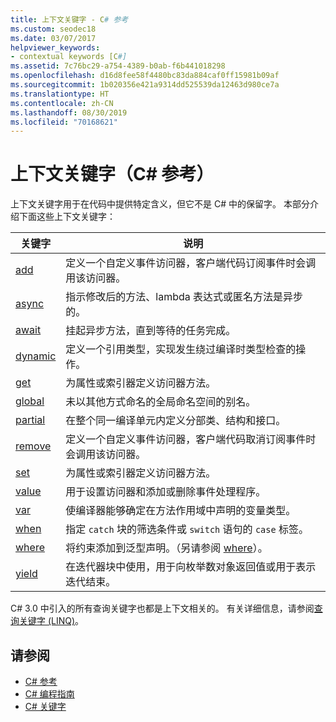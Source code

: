 ```yaml
---
title: 上下文关键字 - C# 参考
ms.custom: seodec18
ms.date: 03/07/2017
helpviewer_keywords:
- contextual keywords [C#]
ms.assetid: 7c76bc29-a754-4389-b0ab-f6b441018298
ms.openlocfilehash: d16d8fee58f4480bc83da884caf0ff15981b09af
ms.sourcegitcommit: 1b020356e421a9314dd525539da12463d980ce7a
ms.translationtype: HT
ms.contentlocale: zh-CN
ms.lasthandoff: 08/30/2019
ms.locfileid: "70168621"
---
```

# <a name="contextual-keywords-c-reference"></a>上下文关键字（C# 参考）

上下文关键字用于在代码中提供特定含义，但它不是 C# 中的保留字。 本部分介绍下面这些上下文关键字：  
  
|关键字|说明|  
|-------------|-----------------|  
|[add](./add.md)|定义一个自定义事件访问器，客户端代码订阅事件时会调用该访问器。|  
|[async](./async.md)|指示修改后的方法、lambda 表达式或匿名方法是异步的。|  
|[await](../operators/await.md)|挂起异步方法，直到等待的任务完成。|  
|[dynamic](./dynamic.md)|定义一个引用类型，实现发生绕过编译时类型检查的操作。|  
|[get](./get.md)|为属性或索引器定义访问器方法。|  
|[global](../operators/namespace-alias-qualifier.md)|未以其他方式命名的全局命名空间的别名。|  
|[partial](./partial-type.md)|在整个同一编译单元内定义分部类、结构和接口。|  
|[remove](./remove.md)|定义一个自定义事件访问器，客户端代码取消订阅事件时会调用该访问器。|  
|[set](./set.md)|为属性或索引器定义访问器方法。|  
|[value](./value.md)|用于设置访问器和添加或删除事件处理程序。|  
|[var](./var.md)|使编译器能够确定在方法作用域中声明的变量类型。|  
|[when](when.md)|指定 `catch` 块的筛选条件或 `switch` 语句的 `case` 标签。|
|[where](./where-generic-type-constraint.md)|将约束添加到泛型声明。（另请参阅 [where](./where-clause.md)）。|  
|[yield](./yield.md)|在迭代器块中使用，用于向枚举数对象返回值或用于表示迭代结束。|  
  
 C# 3.0 中引入的所有查询关键字也都是上下文相关的。 有关详细信息，请参阅[查询关键字 (LINQ)](./query-keywords.md)。  
  
## <a name="see-also"></a>请参阅

- [C# 参考](../index.md)
- [C# 编程指南](../../programming-guide/index.md)
- [C# 关键字](./index.md)
